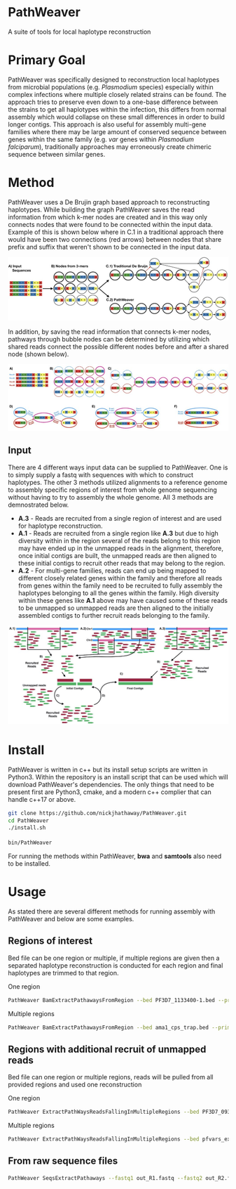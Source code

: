 # PathWeaver
A suite of tools for local haplotype reconstruction

# Primary Goal
PathWeaver was specifically designed to reconstruction local haplotypes from microbial populations (e.g. *Plasmodium* species) especially within complex infections where multiple closely related strains can be found. The approach tries to preserve even down to a one-base difference between the strains to get all haplotypes within the infection, this differs from normal assembly which would collapse on these small differences in order to build longer contigs. This approach is also useful for assembly multi-gene families where there may be large amount of conserved sequence between genes within the same family (e.g. *var* genes within *Plasmodium falciparum*), traditionally approaches may erroneously create chimeric sequence between similar genes.  

# Method
PathWeaver uses a De Brujin graph based approach to reconstructing haplotypes. While building the graph PathWeaver saves the read information from which k-mer nodes are created and in this way only connects nodes that were found to be connected within the input data. Example of this is shown below where in C.1 in a traditional approach there would have been two connections (red arrows) between nodes that share prefix and suffix that weren't shown to be connected in the input data.  

![](images/PathWeaver_figures_for_github_1.001.jpeg)

In addition, by saving the read information that connects k-mer nodes, pathways through bubble nodes can be determined by utilizing which shared reads connect the possible different nodes before and after a shared node (shown below).  

![](images/PathWeaver_figures_for_github_2.001.jpeg)

## Input 
There are 4 different ways input data can be supplied to PathWeaver. One is to simply supply a fastq with sequences with which to construct haplotypes. The other 3 methods utilized alignments to a reference genome to assembly specific regions of interest from whole genome sequencing without having to try to assembly the whole genome. All 3 methods are demnostrated below. 

* **A.3** - Reads are recruited from a single region of interest and are used for haplotype reconstruction. 
* **A.1** - Reads are recruited from a single region like **A.3** but due to high diversity within in the region several of the reads belong to this region may have ended up in the unmapped reads in the alignment, therefore, once initial contigs are built, the unmapped reads are then aligned to these initial contigs to recruit other reads that may belong to the region.  
* **A.2** - For multi-gene families, reads can end up being mapped to different closely related genes within the family and therefore all reads from genes within the family need to be recruited to fully assembly the haplotypes belonging to all the genes within the family. High diversity within these genes like **A.1** above may have caused some of these reads to be unmapped so unmapped reads are then aligned to the initially assembled contigs to further recruit reads belonging to the family.   

![](images/PathWeaver_figures_for_github_4.001.jpeg)


# Install 
PathWeaver is written in c++ but its install setup scripts are written in Python3. Within the repository is an install script that can be used which will download PathWeaver's dependencies. The only things that need to be present first are Python3, cmake, and a modern c++ complier that can handle c++17 or above. 

```bash
git clone https://github.com/nickjhathaway/PathWeaver.git 
cd PathWeaver 
./install.sh 

bin/PathWeaver
```
For running the methods within PathWeaver, **bwa** and **samtools** also need to be installed. 

# Usage
As stated there are several different methods for running assembly with PathWeaver and below are some examples. 

## Regions of interest

Bed file can be one region or multiple, if multiple regions are given then a separated haplotype reconstruction is conducted for each region and final haplotypes are trimmed to that region.  

One region  

```bash
PathWeaver BamExtractPathawaysFromRegion --bed PF3D7_1133400-1.bed --primaryGenome Pf3D7 --genomeDir pfGenomes/genomes/ --bam 7G8.sorted.bam --dout Pf3D7_11_v3-1293855-1295724_ama1/7G8_Pf3D7_09_v3-1201811-1206974_msp1
```

Multiple regions  
```bash
PathWeaver BamExtractPathawaysFromRegion --bed ama1_cps_trap.bed --primaryGenome Pf3D7 --genomeDir pfGenomes/genomes/ --bam 7G8.sorted.bam --dout ama1_cps_trap/7G8_ama1_cps_trap  
```

## Regions with additional recruit of unmapped reads

Bed file can one region or multiple regions, reads will be pulled from all provided regions and used one reconstruction 

One region 

```bash
PathWeaver ExtractPathWaysReadsFallingInMultipleRegions --bed PF3D7_0930300-1.bed --primaryGenome Pf3D7 --genomeDir pfGenomes/genomes/ --bam 7G8.sorted.bam --dout Pf3D7_09_v3-1201811-1206974_msp1/7G8-02_Pf3D7_09_v3-1201811-1206974_msp1 --maxIteration 20
```

Multiple regions

```bash
PathWeaver ExtractPathWaysReadsFallingInMultipleRegions --bed pfvars_exon1_withUpstream.bed --primaryGenome Pf3D7 --genomeDir pfGenomes/genomes/ --bam 7G8.sorted.bam --dout VarExon1ShortUpstream/7G8-02_VarExon1ShortUpstream --maxIteration 20
```

## From raw sequence files

```bash
PathWeaver SeqsExtractPathaways --fastq1 out_R1.fastq --fastq2 out_R2.fastq --sampName example --dout outExample --overWriteDir --revCompMate
```




